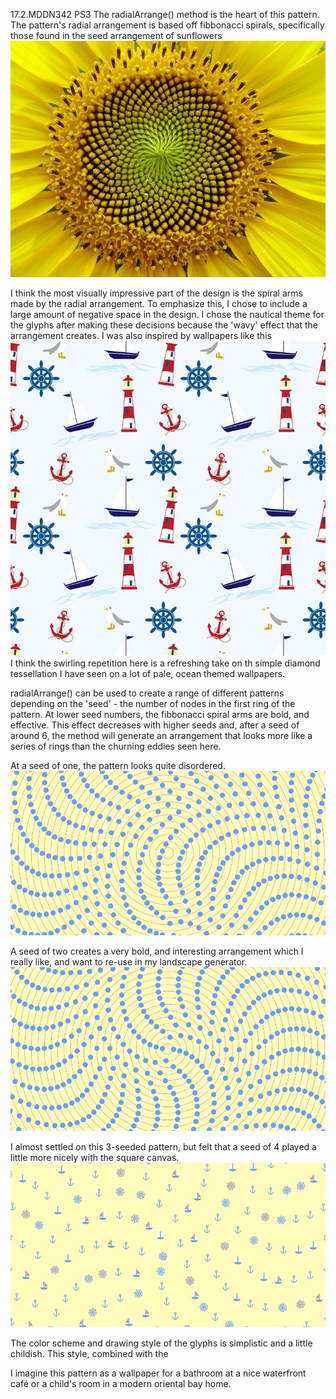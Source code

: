 17.2.MDDN342 PS3
 The radialArrange() method is the heart of this pattern. The pattern's radial arrangement is based off fibbonacci spirals, specifically those found in  the seed arrangement of sunflowers ![](sunflower.jpg)

 I think the most visually impressive part of the design is the spiral arms made by the radial arrangement. To emphasize this, I chose to include a large amount of negative space in the design. I chose the nautical theme for the glyphs after making these decisions because the 'wavy' effect that the arrangement creates. I was also inspired by wallpapers like this ![](nauty-wall.jpg)
 I think the swirling repetition here is a refreshing take on th simple diamond tessellation I have seen on a lot of pale, ocean themed wallpapers.

radialArrange() can be used to create a range of different patterns depending on the 'seed' - the number of nodes in the first ring of the pattern. At lower seed numbers, the fibbonacci spiral arms are bold, and effective. This effect decreases with higher seeds and, after a seed of around 6, the method will generate an arrangement that looks more like a series of rings than the churning eddies seen here.

At a seed of one, the pattern looks quite disordered.  ![](debug1.jpg)

A seed of two creates a very bold, and interesting arrangement which I really like, and want to re-use in my landscape generator. ![](debug2.jpg)

I almost settled on this 3-seeded pattern, but felt that a seed of 4 played a little more nicely with the square canvas. ![](pattern3.jpg)

The color scheme and drawing style of the glyphs is simplistic and a little childish. This style, combined with the 

 I imagine this pattern as a wallpaper for a bathroom at a nice waterfront café or a child's room in a modern oriental bay home.

